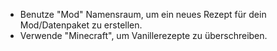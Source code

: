 * Benutze "Mod" Namensraum, um ein neues Rezept für dein Mod/Datenpaket zu erstellen.
* Verwende "Minecraft", um Vanillerezepte zu überschreiben.